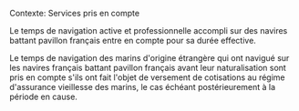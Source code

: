 Contexte: Services pris en compte

Le temps de navigation active et professionnelle accompli sur des navires battant pavillon français entre en compte pour sa durée effective.

Le temps de navigation des marins d'origine étrangère qui ont navigué sur les navires français battant pavillon français avant leur naturalisation sont pris en compte s'ils ont fait l'objet de versement de cotisations au régime d'assurance vieillesse des marins, le cas échéant postérieurement à la période en cause.